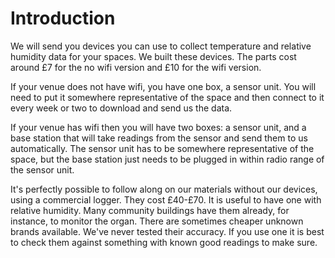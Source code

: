 # Introduction

We will send you devices you can use to collect temperature and relative humidity data for your spaces.  We built these devices.  The parts cost around £7 for the no wifi version and £10 for the wifi version.

If your venue does not have wifi, you have one box, a sensor unit.  You will need to put it somewhere representative of the space and then connect to it every week or two to download and send us the data.

If your venue has wifi then you will have two boxes:  a sensor unit, and a base station that will take readings from the sensor and send them to us automatically.  The sensor unit has to be somewhere representative of the space, but the base station just needs to be plugged in within radio range of the sensor unit.

It's perfectly possible to follow along on our materials without our devices, using a commercial logger.  They cost £40-£70.  It is useful to have one with relative humidity.  Many community buildings have them already, for instance, to monitor the organ.  There are sometimes cheaper unknown brands available.  We've never tested their accuracy.   If you use one it is best to check them against something with known good readings to make sure.

